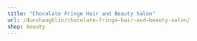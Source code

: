 ```yaml
---
title: "Chocolate Fringe Hair and Beauty Salon"
url: /dunshaughlin/chocolate-fringe-hair-and-beauty-salon/
shop: beauty
---
```

